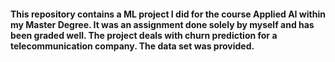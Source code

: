 ####  This  repository contains a ML project I did for the course Applied AI within my Master Degree. It was an assignment done solely by myself and has been graded well. The project deals with churn prediction for a telecommunication company. The data set was provided.
